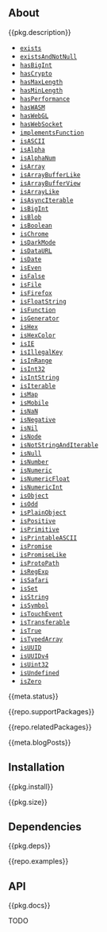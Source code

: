 <!-- include ../../assets/tpl/header.md -->

<!-- toc -->

## About

{{pkg.description}}

- [`exists`](https://docs.thi.ng/umbrella/checks/functions/exists.html)
- [`existsAndNotNull`](https://docs.thi.ng/umbrella/checks/functions/existsAndNotNull.html)
- [`hasBigInt`](https://docs.thi.ng/umbrella/checks/functions/hasBigInt.html)
- [`hasCrypto`](https://docs.thi.ng/umbrella/checks/functions/hasCrypto.html)
- [`hasMaxLength`](https://docs.thi.ng/umbrella/checks/functions/hasMaxLength.html)
- [`hasMinLength`](https://docs.thi.ng/umbrella/checks/functions/hasMinLength.html)
- [`hasPerformance`](https://docs.thi.ng/umbrella/checks/functions/hasPerformance.html)
- [`hasWASM`](https://docs.thi.ng/umbrella/checks/functions/hasWASM.html)
- [`hasWebGL`](https://docs.thi.ng/umbrella/checks/functions/hasWebGL.html)
- [`hasWebSocket`](https://docs.thi.ng/umbrella/checks/functions/hasWebSocket.html)
- [`implementsFunction`](https://docs.thi.ng/umbrella/checks/functions/implementsFunction.html)
- [`isASCII`](https://docs.thi.ng/umbrella/checks/functions/isASCII.html)
- [`isAlpha`](https://docs.thi.ng/umbrella/checks/functions/isAlpha.html)
- [`isAlphaNum`](https://docs.thi.ng/umbrella/checks/functions/isAlphaNum.html)
- [`isArray`](https://docs.thi.ng/umbrella/checks/functions/isArray.html)
- [`isArrayBufferLike`](https://docs.thi.ng/umbrella/checks/functions/isArrayBufferLike.html)
- [`isArrayBufferView`](https://docs.thi.ng/umbrella/checks/functions/isArrayBufferView.html)
- [`isArrayLike`](https://docs.thi.ng/umbrella/checks/functions/isArrayLike.html)
- [`isAsyncIterable`](https://docs.thi.ng/umbrella/checks/functions/isAsyncIterable.html)
- [`isBigInt`](https://docs.thi.ng/umbrella/checks/functions/isBigInt.html)
- [`isBlob`](https://docs.thi.ng/umbrella/checks/functions/isBlob.html)
- [`isBoolean`](https://docs.thi.ng/umbrella/checks/functions/isBoolean.html)
- [`isChrome`](https://docs.thi.ng/umbrella/checks/functions/isChrome.html)
- [`isDarkMode`](https://docs.thi.ng/umbrella/checks/functions/isDarkMode.html)
- [`isDataURL`](https://docs.thi.ng/umbrella/checks/functions/isDataURL.html)
- [`isDate`](https://docs.thi.ng/umbrella/checks/functions/isDate.html)
- [`isEven`](https://docs.thi.ng/umbrella/checks/functions/isEven.html)
- [`isFalse`](https://docs.thi.ng/umbrella/checks/functions/isFalse.html)
- [`isFile`](https://docs.thi.ng/umbrella/checks/functions/isFile.html)
- [`isFirefox`](https://docs.thi.ng/umbrella/checks/functions/isFirefox.html)
- [`isFloatString`](https://docs.thi.ng/umbrella/checks/functions/isFloatString.html)
- [`isFunction`](https://docs.thi.ng/umbrella/checks/functions/isFunction.html)
- [`isGenerator`](https://docs.thi.ng/umbrella/checks/functions/isGenerator.html)
- [`isHex`](https://docs.thi.ng/umbrella/checks/functions/isHex.html)
- [`isHexColor`](https://docs.thi.ng/umbrella/checks/functions/isHexColor.html)
- [`isIE`](https://docs.thi.ng/umbrella/checks/functions/isIE.html)
- [`isIllegalKey`](https://docs.thi.ng/umbrella/checks/functions/isIllegalKey.html)
- [`isInRange`](https://docs.thi.ng/umbrella/checks/functions/isInRange.html)
- [`isInt32`](https://docs.thi.ng/umbrella/checks/functions/isInt32.html)
- [`isIntString`](https://docs.thi.ng/umbrella/checks/functions/isIntString.html)
- [`isIterable`](https://docs.thi.ng/umbrella/checks/functions/isIterable.html)
- [`isMap`](https://docs.thi.ng/umbrella/checks/functions/isMap.html)
- [`isMobile`](https://docs.thi.ng/umbrella/checks/functions/isMobile.html)
- [`isNaN`](https://docs.thi.ng/umbrella/checks/functions/isNaN.html)
- [`isNegative`](https://docs.thi.ng/umbrella/checks/functions/isNegative.html)
- [`isNil`](https://docs.thi.ng/umbrella/checks/functions/isNil.html)
- [`isNode`](https://docs.thi.ng/umbrella/checks/functions/isNode.html)
- [`isNotStringAndIterable`](https://docs.thi.ng/umbrella/checks/functions/isNotStringAndIterable.html)
- [`isNull`](https://docs.thi.ng/umbrella/checks/functions/isNull.html)
- [`isNumber`](https://docs.thi.ng/umbrella/checks/functions/isNumber.html)
- [`isNumeric`](https://docs.thi.ng/umbrella/checks/functions/isNumeric.html)
- [`isNumericFloat`](https://docs.thi.ng/umbrella/checks/functions/isNumericFloat.html)
- [`isNumericInt`](https://docs.thi.ng/umbrella/checks/functions/isNumericInt.html)
- [`isObject`](https://docs.thi.ng/umbrella/checks/functions/isObject.html)
- [`isOdd`](https://docs.thi.ng/umbrella/checks/functions/isOdd.html)
- [`isPlainObject`](https://docs.thi.ng/umbrella/checks/functions/isPlainObject.html)
- [`isPositive`](https://docs.thi.ng/umbrella/checks/functions/isPositive.html)
- [`isPrimitive`](https://docs.thi.ng/umbrella/checks/functions/isPrimitive.html)
- [`isPrintableASCII`](https://docs.thi.ng/umbrella/checks/functions/isPrintableASCII.html)
- [`isPromise`](https://docs.thi.ng/umbrella/checks/functions/isPromise.html)
- [`isPromiseLike`](https://docs.thi.ng/umbrella/checks/functions/isPromiseLike.html)
- [`isProtoPath`](https://docs.thi.ng/umbrella/checks/functions/isProtoPath.html)
- [`isRegExp`](https://docs.thi.ng/umbrella/checks/functions/isRegExp.html)
- [`isSafari`](https://docs.thi.ng/umbrella/checks/functions/isSafari.html)
- [`isSet`](https://docs.thi.ng/umbrella/checks/functions/isSet.html)
- [`isString`](https://docs.thi.ng/umbrella/checks/functions/isString.html)
- [`isSymbol`](https://docs.thi.ng/umbrella/checks/functions/isSymbol.html)
- [`isTouchEvent`](https://docs.thi.ng/umbrella/checks/functions/isTouchEvent.html)
- [`isTransferable`](https://docs.thi.ng/umbrella/checks/functions/isTransferable.html)
- [`isTrue`](https://docs.thi.ng/umbrella/checks/functions/isTrue.html)
- [`isTypedArray`](https://docs.thi.ng/umbrella/checks/functions/isTypedArray.html)
- [`isUUID`](https://docs.thi.ng/umbrella/checks/functions/isUUID.html)
- [`isUUIDv4`](https://docs.thi.ng/umbrella/checks/functions/isUUIDv4.html)
- [`isUint32`](https://docs.thi.ng/umbrella/checks/functions/isUint32.html)
- [`isUndefined`](https://docs.thi.ng/umbrella/checks/functions/isUndefined.html)
- [`isZero`](https://docs.thi.ng/umbrella/checks/functions/isZero.html)

{{meta.status}}

{{repo.supportPackages}}

{{repo.relatedPackages}}

{{meta.blogPosts}}

## Installation

{{pkg.install}}

{{pkg.size}}

## Dependencies

{{pkg.deps}}

{{repo.examples}}

## API

{{pkg.docs}}

TODO

<!-- include ../../assets/tpl/footer.md -->
